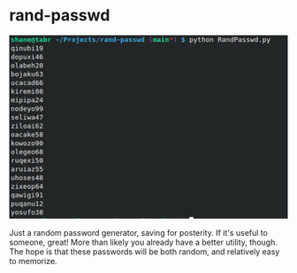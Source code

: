 # rand-passwd

![Screenshot of random passwords](img/screenshot.png)

Just a random password generator, saving for posterity.  If it's useful to someone, great!  More than likely you already have a better utility, though.  The hope is that these passwords will be both random, and relatively easy to memorize.
